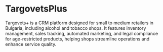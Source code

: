 # TargovetsPlus
Targovets+ is a CRM platform designed for small to medium retailers in Bulgaria, including alcohol and tobacco shops. It features inventory management, sales tracking, automated marketing, and legal compliance for age-restricted products, helping shops streamline operations and enhance service quality.
